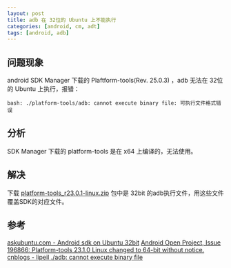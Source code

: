 ```yaml
---
layout: post
title: adb 在 32位的 Ubuntu 上不能执行
categories: [android, cm, adt]
tags: [android, adb]
---
```


## 问题现象

android SDK Manager 下载的 Plaftform-tools(Rev. 25.0.3) ，adb 无法在 32位的 Ubuntu 上执行，报错：

```
bash: ./platform-tools/adb: cannot execute binary file: 可执行文件格式错误
```

## 分析

SDK Manager 下载的 platform-tools 是在 x64 上编译的，无法使用。

## 解决

下载 [platform-tools_r23.0.1-linux.zip](/wifiles/android/tools/platform-tools_r23.0.1-linux.zip)
包中是 32bit 的adb执行文件，用这些文件覆盖SDK的对应文件。


## 参考

[askubuntu.com - Android sdk on Ubuntu 32bit](http://askubuntu.com/questions/710426/android-sdk-on-ubuntu-32bit)
[Android Open Project, Issue 196866: 	Platform-tools 23.1.0 Linux changed to 64-bit without notice.](https://code.google.com/p/android/issues/detail?id=196866)
[cnblogs - lipeil ./adb: cannot execute binary file](http://www.cnblogs.com/lipeil/p/5442067.html)



